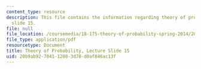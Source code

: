```yaml
---
content_type: resource
description: This file contains the information regarding theory of probability, lecture
  slide 15.
file: null
file_location: /coursemedia/18-175-theory-of-probability-spring-2014/20b9ab92704112083d78d0af846ac13f_MIT18_175S14_Lecture15.pdf
file_type: application/pdf
resourcetype: Document
title: Theory of Probability, Lecture Slide 15
uid: 20b9ab92-7041-1208-3d78-d0af846ac13f
---
```

